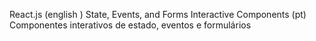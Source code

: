 React.js 
(english ) State, Events, and Forms Interactive Components
(pt) Componentes interativos de estado, eventos e formulários
